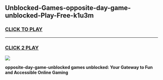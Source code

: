 
## Unblocked-Games-opposite-day-game-unblocked-Play-Free-k1u3m
<h3>
<a href="https://premium76.site?title=opposite-day-game-unblocked&ref=19M">CLICK TO PLAY</a></h3>
<hr>

<h3>
<a href="https://premium76.site?title=opposite-day-game-unblocked&ref=19M">CLICK 2 PLAY</a>
  
</h3>

<a href="https://premium76.site?title=opposite-day-game-unblocked&ref=19M"><img src="https://clearcache.store/games.png"></a>


**opposite-day-game-unblocked games unblocked: Your Gateway to Fun and Accessible Online Gaming**
